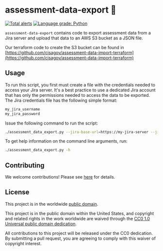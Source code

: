 # assessment-data-export 🚀

[![Total alerts](https://img.shields.io/lgtm/alerts/g/cisagov/assessment-data-export.svg?logo=lgtm&logoWidth=18)](https://lgtm.com/projects/g/cisagov/assessment-data-export/alerts/)
[![Language grade: Python](https://img.shields.io/lgtm/grade/python/g/cisagov/assessment-data-export.svg?logo=lgtm&logoWidth=18)](https://lgtm.com/projects/g/cisagov/assessment-data-export/context:python)

`assessment-data-export` contains code to export assessment data from a Jira
server and upload that data to an AWS S3 bucket as a JSON file.

Our terraform code to create the S3 bucket can be found in
[https://github.com/cisagov/assessment-data-import-terraform](https://github.com/cisagov/assessment-data-import-terraform)

## Usage ##

To run this script, you first must create a file with the credentials
needed to access your Jira server.  It's a best practice to use a dedicated
Jira account that has only the permissions needed to access the data to be
exported.  The Jira credentials file has the following simple format:

```bash
my_jira_username
my_jira_password
```

Issue the following command to run the script:

```bash
./assessment_data_export.py --jira-base-url=https://my-jira-server --jira-credentials-file=my_jira_creds.txt --jira-filter=12345 --s3-bucket=my-bucket --output-filename=assessment-data.json
```

To get help information on the command line arguments, run:

```bash
./assessment_data_export.py -h
```

## Contributing ##

We welcome contributions!  Please see [here](CONTRIBUTING.md) for
details.

## License ##

This project is in the worldwide [public domain](LICENSE.md).

This project is in the public domain within the United States, and
copyright and related rights in the work worldwide are waived through
the [CC0 1.0 Universal public domain
dedication](https://creativecommons.org/publicdomain/zero/1.0/).

All contributions to this project will be released under the CC0
dedication. By submitting a pull request, you are agreeing to comply
with this waiver of copyright interest.
